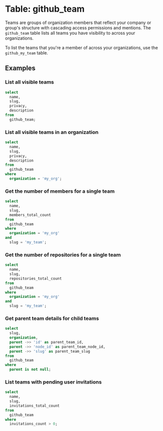 # Table: github_team

Teams are groups of organization members that reflect your company or group's structure with cascading access permissions and mentions. The `github_team` table lists all teams you have visibility to across your organizations.

To list the teams that you're a member of across your organizations, use the `github_my_team` table.

## Examples

### List all visible teams

```sql
select
  name,
  slug,
  privacy,
  description
from
  github_team;
```

### List all visible teams in an organization

```sql
select
  name,
  slug,
  privacy,
  description
from
  github_team
where
  organization = 'my_org';
```

### Get the number of members for a single team

```sql
select
  name,
  slug,
  members_total_count
from
  github_team
where
  organization = 'my_org'
and
  slug = 'my_team';
```

### Get the number of repositories for a single team

```sql
select
  name,
  slug,
  repositories_total_count
from
  github_team
where
  organization = 'my_org'
and
  slug = 'my_team';
```

### Get parent team details for child teams

```sql
select
  slug,
  organization,
  parent ->> 'id' as parent_team_id,
  parent ->> 'node_id' as parent_team_node_id,
  parent ->> 'slug' as parent_team_slug
from
  github_team
where
  parent is not null;
```

### List teams with pending user invitations

```sql
select
  name,
  slug,
  invitations_total_count
from
  github_team
where
  invitations_count > 0;
```
